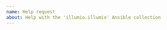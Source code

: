 ```yaml
---
name: Help request
about: Help with the 'illumio.illumio' Ansible collection
---
```


<!-- Provide the details of your request -->
